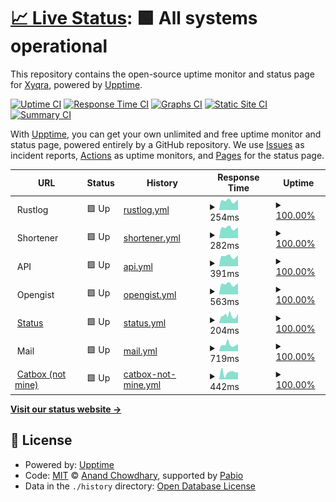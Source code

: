 # [📈 Live Status](https://status.xyqra.com): <!--live status--> **🟩 All systems operational**

This repository contains the open-source uptime monitor and status page for [Xyqra](https://xyqra.com), powered by [Upptime](https://github.com/upptime/upptime).

[![Uptime CI](https://github.com/Xyqra/uptime/workflows/Uptime%20CI/badge.svg)](https://github.com/Xyqra/uptime/actions?query=workflow%3A%22Uptime+CI%22)
[![Response Time CI](https://github.com/Xyqra/uptime/workflows/Response%20Time%20CI/badge.svg)](https://github.com/Xyqra/uptime/actions?query=workflow%3A%22Response+Time+CI%22)
[![Graphs CI](https://github.com/Xyqra/uptime/workflows/Graphs%20CI/badge.svg)](https://github.com/Xyqra/uptime/actions?query=workflow%3A%22Graphs+CI%22)
[![Static Site CI](https://github.com/Xyqra/uptime/workflows/Static%20Site%20CI/badge.svg)](https://github.com/Xyqra/uptime/actions?query=workflow%3A%22Static+Site+CI%22)
[![Summary CI](https://github.com/Xyqra/uptime/workflows/Summary%20CI/badge.svg)](https://github.com/Xyqra/uptime/actions?query=workflow%3A%22Summary+CI%22)

With [Upptime](https://upptime.js.org), you can get your own unlimited and free uptime monitor and status page, powered entirely by a GitHub repository. We use [Issues](https://github.com/Xyqra/uptime/issues) as incident reports, [Actions](https://github.com/Xyqra/uptime/actions) as uptime monitors, and [Pages](https://status.xyqra.com) for the status page.

<!--start: status pages-->
<!-- This summary is generated by Upptime (https://github.com/upptime/upptime) -->
<!-- Do not edit this manually, your changes will be overwritten -->
<!-- prettier-ignore -->
| URL | Status | History | Response Time | Uptime |
| --- | ------ | ------- | ------------- | ------ |
| <img alt="" src="https://icons.duckduckgo.com/ip3/null.ico" height="13"> Rustlog | 🟩 Up | [rustlog.yml](https://github.com/Xyqra/uptime/commits/HEAD/history/rustlog.yml) | <details><summary><img alt="Response time graph" src="./graphs/rustlog/response-time-week.png" height="20"> 254ms</summary><br><a href="https://status.xyqra.com/history/rustlog"><img alt="Response time 274" src="https://img.shields.io/endpoint?url=https%3A%2F%2Fraw.githubusercontent.com%2FXyqra%2Fuptime%2FHEAD%2Fapi%2Frustlog%2Fresponse-time.json"></a><br><a href="https://status.xyqra.com/history/rustlog"><img alt="24-hour response time 287" src="https://img.shields.io/endpoint?url=https%3A%2F%2Fraw.githubusercontent.com%2FXyqra%2Fuptime%2FHEAD%2Fapi%2Frustlog%2Fresponse-time-day.json"></a><br><a href="https://status.xyqra.com/history/rustlog"><img alt="7-day response time 254" src="https://img.shields.io/endpoint?url=https%3A%2F%2Fraw.githubusercontent.com%2FXyqra%2Fuptime%2FHEAD%2Fapi%2Frustlog%2Fresponse-time-week.json"></a><br><a href="https://status.xyqra.com/history/rustlog"><img alt="30-day response time 241" src="https://img.shields.io/endpoint?url=https%3A%2F%2Fraw.githubusercontent.com%2FXyqra%2Fuptime%2FHEAD%2Fapi%2Frustlog%2Fresponse-time-month.json"></a><br><a href="https://status.xyqra.com/history/rustlog"><img alt="1-year response time 274" src="https://img.shields.io/endpoint?url=https%3A%2F%2Fraw.githubusercontent.com%2FXyqra%2Fuptime%2FHEAD%2Fapi%2Frustlog%2Fresponse-time-year.json"></a></details> | <details><summary><a href="https://status.xyqra.com/history/rustlog">100.00%</a></summary><a href="https://status.xyqra.com/history/rustlog"><img alt="All-time uptime 100.00%" src="https://img.shields.io/endpoint?url=https%3A%2F%2Fraw.githubusercontent.com%2FXyqra%2Fuptime%2FHEAD%2Fapi%2Frustlog%2Fuptime.json"></a><br><a href="https://status.xyqra.com/history/rustlog"><img alt="24-hour uptime 100.00%" src="https://img.shields.io/endpoint?url=https%3A%2F%2Fraw.githubusercontent.com%2FXyqra%2Fuptime%2FHEAD%2Fapi%2Frustlog%2Fuptime-day.json"></a><br><a href="https://status.xyqra.com/history/rustlog"><img alt="7-day uptime 100.00%" src="https://img.shields.io/endpoint?url=https%3A%2F%2Fraw.githubusercontent.com%2FXyqra%2Fuptime%2FHEAD%2Fapi%2Frustlog%2Fuptime-week.json"></a><br><a href="https://status.xyqra.com/history/rustlog"><img alt="30-day uptime 100.00%" src="https://img.shields.io/endpoint?url=https%3A%2F%2Fraw.githubusercontent.com%2FXyqra%2Fuptime%2FHEAD%2Fapi%2Frustlog%2Fuptime-month.json"></a><br><a href="https://status.xyqra.com/history/rustlog"><img alt="1-year uptime 100.00%" src="https://img.shields.io/endpoint?url=https%3A%2F%2Fraw.githubusercontent.com%2FXyqra%2Fuptime%2FHEAD%2Fapi%2Frustlog%2Fuptime-year.json"></a></details>
| <img alt="" src="https://icons.duckduckgo.com/ip3/null.ico" height="13"> Shortener | 🟩 Up | [shortener.yml](https://github.com/Xyqra/uptime/commits/HEAD/history/shortener.yml) | <details><summary><img alt="Response time graph" src="./graphs/shortener/response-time-week.png" height="20"> 282ms</summary><br><a href="https://status.xyqra.com/history/shortener"><img alt="Response time 393" src="https://img.shields.io/endpoint?url=https%3A%2F%2Fraw.githubusercontent.com%2FXyqra%2Fuptime%2FHEAD%2Fapi%2Fshortener%2Fresponse-time.json"></a><br><a href="https://status.xyqra.com/history/shortener"><img alt="24-hour response time 294" src="https://img.shields.io/endpoint?url=https%3A%2F%2Fraw.githubusercontent.com%2FXyqra%2Fuptime%2FHEAD%2Fapi%2Fshortener%2Fresponse-time-day.json"></a><br><a href="https://status.xyqra.com/history/shortener"><img alt="7-day response time 282" src="https://img.shields.io/endpoint?url=https%3A%2F%2Fraw.githubusercontent.com%2FXyqra%2Fuptime%2FHEAD%2Fapi%2Fshortener%2Fresponse-time-week.json"></a><br><a href="https://status.xyqra.com/history/shortener"><img alt="30-day response time 301" src="https://img.shields.io/endpoint?url=https%3A%2F%2Fraw.githubusercontent.com%2FXyqra%2Fuptime%2FHEAD%2Fapi%2Fshortener%2Fresponse-time-month.json"></a><br><a href="https://status.xyqra.com/history/shortener"><img alt="1-year response time 393" src="https://img.shields.io/endpoint?url=https%3A%2F%2Fraw.githubusercontent.com%2FXyqra%2Fuptime%2FHEAD%2Fapi%2Fshortener%2Fresponse-time-year.json"></a></details> | <details><summary><a href="https://status.xyqra.com/history/shortener">100.00%</a></summary><a href="https://status.xyqra.com/history/shortener"><img alt="All-time uptime 100.00%" src="https://img.shields.io/endpoint?url=https%3A%2F%2Fraw.githubusercontent.com%2FXyqra%2Fuptime%2FHEAD%2Fapi%2Fshortener%2Fuptime.json"></a><br><a href="https://status.xyqra.com/history/shortener"><img alt="24-hour uptime 100.00%" src="https://img.shields.io/endpoint?url=https%3A%2F%2Fraw.githubusercontent.com%2FXyqra%2Fuptime%2FHEAD%2Fapi%2Fshortener%2Fuptime-day.json"></a><br><a href="https://status.xyqra.com/history/shortener"><img alt="7-day uptime 100.00%" src="https://img.shields.io/endpoint?url=https%3A%2F%2Fraw.githubusercontent.com%2FXyqra%2Fuptime%2FHEAD%2Fapi%2Fshortener%2Fuptime-week.json"></a><br><a href="https://status.xyqra.com/history/shortener"><img alt="30-day uptime 100.00%" src="https://img.shields.io/endpoint?url=https%3A%2F%2Fraw.githubusercontent.com%2FXyqra%2Fuptime%2FHEAD%2Fapi%2Fshortener%2Fuptime-month.json"></a><br><a href="https://status.xyqra.com/history/shortener"><img alt="1-year uptime 100.00%" src="https://img.shields.io/endpoint?url=https%3A%2F%2Fraw.githubusercontent.com%2FXyqra%2Fuptime%2FHEAD%2Fapi%2Fshortener%2Fuptime-year.json"></a></details>
| <img alt="" src="https://icons.duckduckgo.com/ip3/null.ico" height="13"> API | 🟩 Up | [api.yml](https://github.com/Xyqra/uptime/commits/HEAD/history/api.yml) | <details><summary><img alt="Response time graph" src="./graphs/api/response-time-week.png" height="20"> 391ms</summary><br><a href="https://status.xyqra.com/history/api"><img alt="Response time 423" src="https://img.shields.io/endpoint?url=https%3A%2F%2Fraw.githubusercontent.com%2FXyqra%2Fuptime%2FHEAD%2Fapi%2Fapi%2Fresponse-time.json"></a><br><a href="https://status.xyqra.com/history/api"><img alt="24-hour response time 444" src="https://img.shields.io/endpoint?url=https%3A%2F%2Fraw.githubusercontent.com%2FXyqra%2Fuptime%2FHEAD%2Fapi%2Fapi%2Fresponse-time-day.json"></a><br><a href="https://status.xyqra.com/history/api"><img alt="7-day response time 391" src="https://img.shields.io/endpoint?url=https%3A%2F%2Fraw.githubusercontent.com%2FXyqra%2Fuptime%2FHEAD%2Fapi%2Fapi%2Fresponse-time-week.json"></a><br><a href="https://status.xyqra.com/history/api"><img alt="30-day response time 369" src="https://img.shields.io/endpoint?url=https%3A%2F%2Fraw.githubusercontent.com%2FXyqra%2Fuptime%2FHEAD%2Fapi%2Fapi%2Fresponse-time-month.json"></a><br><a href="https://status.xyqra.com/history/api"><img alt="1-year response time 423" src="https://img.shields.io/endpoint?url=https%3A%2F%2Fraw.githubusercontent.com%2FXyqra%2Fuptime%2FHEAD%2Fapi%2Fapi%2Fresponse-time-year.json"></a></details> | <details><summary><a href="https://status.xyqra.com/history/api">100.00%</a></summary><a href="https://status.xyqra.com/history/api"><img alt="All-time uptime 100.00%" src="https://img.shields.io/endpoint?url=https%3A%2F%2Fraw.githubusercontent.com%2FXyqra%2Fuptime%2FHEAD%2Fapi%2Fapi%2Fuptime.json"></a><br><a href="https://status.xyqra.com/history/api"><img alt="24-hour uptime 100.00%" src="https://img.shields.io/endpoint?url=https%3A%2F%2Fraw.githubusercontent.com%2FXyqra%2Fuptime%2FHEAD%2Fapi%2Fapi%2Fuptime-day.json"></a><br><a href="https://status.xyqra.com/history/api"><img alt="7-day uptime 100.00%" src="https://img.shields.io/endpoint?url=https%3A%2F%2Fraw.githubusercontent.com%2FXyqra%2Fuptime%2FHEAD%2Fapi%2Fapi%2Fuptime-week.json"></a><br><a href="https://status.xyqra.com/history/api"><img alt="30-day uptime 100.00%" src="https://img.shields.io/endpoint?url=https%3A%2F%2Fraw.githubusercontent.com%2FXyqra%2Fuptime%2FHEAD%2Fapi%2Fapi%2Fuptime-month.json"></a><br><a href="https://status.xyqra.com/history/api"><img alt="1-year uptime 100.00%" src="https://img.shields.io/endpoint?url=https%3A%2F%2Fraw.githubusercontent.com%2FXyqra%2Fuptime%2FHEAD%2Fapi%2Fapi%2Fuptime-year.json"></a></details>
| <img alt="" src="https://icons.duckduckgo.com/ip3/null.ico" height="13"> Opengist | 🟩 Up | [opengist.yml](https://github.com/Xyqra/uptime/commits/HEAD/history/opengist.yml) | <details><summary><img alt="Response time graph" src="./graphs/opengist/response-time-week.png" height="20"> 563ms</summary><br><a href="https://status.xyqra.com/history/opengist"><img alt="Response time 597" src="https://img.shields.io/endpoint?url=https%3A%2F%2Fraw.githubusercontent.com%2FXyqra%2Fuptime%2FHEAD%2Fapi%2Fopengist%2Fresponse-time.json"></a><br><a href="https://status.xyqra.com/history/opengist"><img alt="24-hour response time 619" src="https://img.shields.io/endpoint?url=https%3A%2F%2Fraw.githubusercontent.com%2FXyqra%2Fuptime%2FHEAD%2Fapi%2Fopengist%2Fresponse-time-day.json"></a><br><a href="https://status.xyqra.com/history/opengist"><img alt="7-day response time 563" src="https://img.shields.io/endpoint?url=https%3A%2F%2Fraw.githubusercontent.com%2FXyqra%2Fuptime%2FHEAD%2Fapi%2Fopengist%2Fresponse-time-week.json"></a><br><a href="https://status.xyqra.com/history/opengist"><img alt="30-day response time 537" src="https://img.shields.io/endpoint?url=https%3A%2F%2Fraw.githubusercontent.com%2FXyqra%2Fuptime%2FHEAD%2Fapi%2Fopengist%2Fresponse-time-month.json"></a><br><a href="https://status.xyqra.com/history/opengist"><img alt="1-year response time 597" src="https://img.shields.io/endpoint?url=https%3A%2F%2Fraw.githubusercontent.com%2FXyqra%2Fuptime%2FHEAD%2Fapi%2Fopengist%2Fresponse-time-year.json"></a></details> | <details><summary><a href="https://status.xyqra.com/history/opengist">100.00%</a></summary><a href="https://status.xyqra.com/history/opengist"><img alt="All-time uptime 100.00%" src="https://img.shields.io/endpoint?url=https%3A%2F%2Fraw.githubusercontent.com%2FXyqra%2Fuptime%2FHEAD%2Fapi%2Fopengist%2Fuptime.json"></a><br><a href="https://status.xyqra.com/history/opengist"><img alt="24-hour uptime 100.00%" src="https://img.shields.io/endpoint?url=https%3A%2F%2Fraw.githubusercontent.com%2FXyqra%2Fuptime%2FHEAD%2Fapi%2Fopengist%2Fuptime-day.json"></a><br><a href="https://status.xyqra.com/history/opengist"><img alt="7-day uptime 100.00%" src="https://img.shields.io/endpoint?url=https%3A%2F%2Fraw.githubusercontent.com%2FXyqra%2Fuptime%2FHEAD%2Fapi%2Fopengist%2Fuptime-week.json"></a><br><a href="https://status.xyqra.com/history/opengist"><img alt="30-day uptime 100.00%" src="https://img.shields.io/endpoint?url=https%3A%2F%2Fraw.githubusercontent.com%2FXyqra%2Fuptime%2FHEAD%2Fapi%2Fopengist%2Fuptime-month.json"></a><br><a href="https://status.xyqra.com/history/opengist"><img alt="1-year uptime 100.00%" src="https://img.shields.io/endpoint?url=https%3A%2F%2Fraw.githubusercontent.com%2FXyqra%2Fuptime%2FHEAD%2Fapi%2Fopengist%2Fuptime-year.json"></a></details>
| <img alt="" src="https://icons.duckduckgo.com/ip3/status.xyqra.com.ico" height="13"> [Status](https://status.xyqra.com) | 🟩 Up | [status.yml](https://github.com/Xyqra/uptime/commits/HEAD/history/status.yml) | <details><summary><img alt="Response time graph" src="./graphs/status/response-time-week.png" height="20"> 204ms</summary><br><a href="https://status.xyqra.com/history/status"><img alt="Response time 192" src="https://img.shields.io/endpoint?url=https%3A%2F%2Fraw.githubusercontent.com%2FXyqra%2Fuptime%2FHEAD%2Fapi%2Fstatus%2Fresponse-time.json"></a><br><a href="https://status.xyqra.com/history/status"><img alt="24-hour response time 262" src="https://img.shields.io/endpoint?url=https%3A%2F%2Fraw.githubusercontent.com%2FXyqra%2Fuptime%2FHEAD%2Fapi%2Fstatus%2Fresponse-time-day.json"></a><br><a href="https://status.xyqra.com/history/status"><img alt="7-day response time 204" src="https://img.shields.io/endpoint?url=https%3A%2F%2Fraw.githubusercontent.com%2FXyqra%2Fuptime%2FHEAD%2Fapi%2Fstatus%2Fresponse-time-week.json"></a><br><a href="https://status.xyqra.com/history/status"><img alt="30-day response time 201" src="https://img.shields.io/endpoint?url=https%3A%2F%2Fraw.githubusercontent.com%2FXyqra%2Fuptime%2FHEAD%2Fapi%2Fstatus%2Fresponse-time-month.json"></a><br><a href="https://status.xyqra.com/history/status"><img alt="1-year response time 192" src="https://img.shields.io/endpoint?url=https%3A%2F%2Fraw.githubusercontent.com%2FXyqra%2Fuptime%2FHEAD%2Fapi%2Fstatus%2Fresponse-time-year.json"></a></details> | <details><summary><a href="https://status.xyqra.com/history/status">100.00%</a></summary><a href="https://status.xyqra.com/history/status"><img alt="All-time uptime 100.00%" src="https://img.shields.io/endpoint?url=https%3A%2F%2Fraw.githubusercontent.com%2FXyqra%2Fuptime%2FHEAD%2Fapi%2Fstatus%2Fuptime.json"></a><br><a href="https://status.xyqra.com/history/status"><img alt="24-hour uptime 100.00%" src="https://img.shields.io/endpoint?url=https%3A%2F%2Fraw.githubusercontent.com%2FXyqra%2Fuptime%2FHEAD%2Fapi%2Fstatus%2Fuptime-day.json"></a><br><a href="https://status.xyqra.com/history/status"><img alt="7-day uptime 100.00%" src="https://img.shields.io/endpoint?url=https%3A%2F%2Fraw.githubusercontent.com%2FXyqra%2Fuptime%2FHEAD%2Fapi%2Fstatus%2Fuptime-week.json"></a><br><a href="https://status.xyqra.com/history/status"><img alt="30-day uptime 100.00%" src="https://img.shields.io/endpoint?url=https%3A%2F%2Fraw.githubusercontent.com%2FXyqra%2Fuptime%2FHEAD%2Fapi%2Fstatus%2Fuptime-month.json"></a><br><a href="https://status.xyqra.com/history/status"><img alt="1-year uptime 100.00%" src="https://img.shields.io/endpoint?url=https%3A%2F%2Fraw.githubusercontent.com%2FXyqra%2Fuptime%2FHEAD%2Fapi%2Fstatus%2Fuptime-year.json"></a></details>
| <img alt="" src="https://icons.duckduckgo.com/ip3/null.ico" height="13"> Mail | 🟩 Up | [mail.yml](https://github.com/Xyqra/uptime/commits/HEAD/history/mail.yml) | <details><summary><img alt="Response time graph" src="./graphs/mail/response-time-week.png" height="20"> 719ms</summary><br><a href="https://status.xyqra.com/history/mail"><img alt="Response time 779" src="https://img.shields.io/endpoint?url=https%3A%2F%2Fraw.githubusercontent.com%2FXyqra%2Fuptime%2FHEAD%2Fapi%2Fmail%2Fresponse-time.json"></a><br><a href="https://status.xyqra.com/history/mail"><img alt="24-hour response time 777" src="https://img.shields.io/endpoint?url=https%3A%2F%2Fraw.githubusercontent.com%2FXyqra%2Fuptime%2FHEAD%2Fapi%2Fmail%2Fresponse-time-day.json"></a><br><a href="https://status.xyqra.com/history/mail"><img alt="7-day response time 719" src="https://img.shields.io/endpoint?url=https%3A%2F%2Fraw.githubusercontent.com%2FXyqra%2Fuptime%2FHEAD%2Fapi%2Fmail%2Fresponse-time-week.json"></a><br><a href="https://status.xyqra.com/history/mail"><img alt="30-day response time 636" src="https://img.shields.io/endpoint?url=https%3A%2F%2Fraw.githubusercontent.com%2FXyqra%2Fuptime%2FHEAD%2Fapi%2Fmail%2Fresponse-time-month.json"></a><br><a href="https://status.xyqra.com/history/mail"><img alt="1-year response time 779" src="https://img.shields.io/endpoint?url=https%3A%2F%2Fraw.githubusercontent.com%2FXyqra%2Fuptime%2FHEAD%2Fapi%2Fmail%2Fresponse-time-year.json"></a></details> | <details><summary><a href="https://status.xyqra.com/history/mail">100.00%</a></summary><a href="https://status.xyqra.com/history/mail"><img alt="All-time uptime 100.00%" src="https://img.shields.io/endpoint?url=https%3A%2F%2Fraw.githubusercontent.com%2FXyqra%2Fuptime%2FHEAD%2Fapi%2Fmail%2Fuptime.json"></a><br><a href="https://status.xyqra.com/history/mail"><img alt="24-hour uptime 100.00%" src="https://img.shields.io/endpoint?url=https%3A%2F%2Fraw.githubusercontent.com%2FXyqra%2Fuptime%2FHEAD%2Fapi%2Fmail%2Fuptime-day.json"></a><br><a href="https://status.xyqra.com/history/mail"><img alt="7-day uptime 100.00%" src="https://img.shields.io/endpoint?url=https%3A%2F%2Fraw.githubusercontent.com%2FXyqra%2Fuptime%2FHEAD%2Fapi%2Fmail%2Fuptime-week.json"></a><br><a href="https://status.xyqra.com/history/mail"><img alt="30-day uptime 100.00%" src="https://img.shields.io/endpoint?url=https%3A%2F%2Fraw.githubusercontent.com%2FXyqra%2Fuptime%2FHEAD%2Fapi%2Fmail%2Fuptime-month.json"></a><br><a href="https://status.xyqra.com/history/mail"><img alt="1-year uptime 100.00%" src="https://img.shields.io/endpoint?url=https%3A%2F%2Fraw.githubusercontent.com%2FXyqra%2Fuptime%2FHEAD%2Fapi%2Fmail%2Fuptime-year.json"></a></details>
| <img alt="" src="https://icons.duckduckgo.com/ip3/catbox.moe.ico" height="13"> [Catbox (not mine)](https://catbox.moe) | 🟩 Up | [catbox-not-mine.yml](https://github.com/Xyqra/uptime/commits/HEAD/history/catbox-not-mine.yml) | <details><summary><img alt="Response time graph" src="./graphs/catbox-not-mine/response-time-week.png" height="20"> 442ms</summary><br><a href="https://status.xyqra.com/history/catbox-not-mine"><img alt="Response time 442" src="https://img.shields.io/endpoint?url=https%3A%2F%2Fraw.githubusercontent.com%2FXyqra%2Fuptime%2FHEAD%2Fapi%2Fcatbox-not-mine%2Fresponse-time.json"></a><br><a href="https://status.xyqra.com/history/catbox-not-mine"><img alt="24-hour response time 447" src="https://img.shields.io/endpoint?url=https%3A%2F%2Fraw.githubusercontent.com%2FXyqra%2Fuptime%2FHEAD%2Fapi%2Fcatbox-not-mine%2Fresponse-time-day.json"></a><br><a href="https://status.xyqra.com/history/catbox-not-mine"><img alt="7-day response time 442" src="https://img.shields.io/endpoint?url=https%3A%2F%2Fraw.githubusercontent.com%2FXyqra%2Fuptime%2FHEAD%2Fapi%2Fcatbox-not-mine%2Fresponse-time-week.json"></a><br><a href="https://status.xyqra.com/history/catbox-not-mine"><img alt="30-day response time 442" src="https://img.shields.io/endpoint?url=https%3A%2F%2Fraw.githubusercontent.com%2FXyqra%2Fuptime%2FHEAD%2Fapi%2Fcatbox-not-mine%2Fresponse-time-month.json"></a><br><a href="https://status.xyqra.com/history/catbox-not-mine"><img alt="1-year response time 442" src="https://img.shields.io/endpoint?url=https%3A%2F%2Fraw.githubusercontent.com%2FXyqra%2Fuptime%2FHEAD%2Fapi%2Fcatbox-not-mine%2Fresponse-time-year.json"></a></details> | <details><summary><a href="https://status.xyqra.com/history/catbox-not-mine">100.00%</a></summary><a href="https://status.xyqra.com/history/catbox-not-mine"><img alt="All-time uptime 100.00%" src="https://img.shields.io/endpoint?url=https%3A%2F%2Fraw.githubusercontent.com%2FXyqra%2Fuptime%2FHEAD%2Fapi%2Fcatbox-not-mine%2Fuptime.json"></a><br><a href="https://status.xyqra.com/history/catbox-not-mine"><img alt="24-hour uptime 100.00%" src="https://img.shields.io/endpoint?url=https%3A%2F%2Fraw.githubusercontent.com%2FXyqra%2Fuptime%2FHEAD%2Fapi%2Fcatbox-not-mine%2Fuptime-day.json"></a><br><a href="https://status.xyqra.com/history/catbox-not-mine"><img alt="7-day uptime 100.00%" src="https://img.shields.io/endpoint?url=https%3A%2F%2Fraw.githubusercontent.com%2FXyqra%2Fuptime%2FHEAD%2Fapi%2Fcatbox-not-mine%2Fuptime-week.json"></a><br><a href="https://status.xyqra.com/history/catbox-not-mine"><img alt="30-day uptime 100.00%" src="https://img.shields.io/endpoint?url=https%3A%2F%2Fraw.githubusercontent.com%2FXyqra%2Fuptime%2FHEAD%2Fapi%2Fcatbox-not-mine%2Fuptime-month.json"></a><br><a href="https://status.xyqra.com/history/catbox-not-mine"><img alt="1-year uptime 100.00%" src="https://img.shields.io/endpoint?url=https%3A%2F%2Fraw.githubusercontent.com%2FXyqra%2Fuptime%2FHEAD%2Fapi%2Fcatbox-not-mine%2Fuptime-year.json"></a></details>

<!--end: status pages-->

[**Visit our status website →**](https://status.xyqra.com)

## 📄 License

- Powered by: [Upptime](https://github.com/upptime/upptime)
- Code: [MIT](./LICENSE) © [Anand Chowdhary](https://anandchowdhary.com), supported by [Pabio](https://pabio.com)
- Data in the `./history` directory: [Open Database License](https://opendatacommons.org/licenses/odbl/1-0/)
